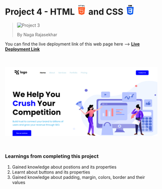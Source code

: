 # Project 4 - HTML ![HTML Logo](./HTML_logo.png) and CSS ![CSS logo](./CSS_logo.png)

> ![Project 3](https://img.shields.io/badge/Project-3-brightgreen)
>
> By Naga Rajasekhar

You can find the live deployment link of this web page here --> **[Live Deployment Link](https://crushthecompetition.netlify.app/)**
<br/>
<br/>
<br/>
<br/>
![Preview](./preview_services_home_page.png)

<br/>

### Learnings from completing this project

1. Gained knowledge about postions and its properties<br/>
2. Learnt about buttons and its properties
3. Gained knowledge about padding, margin, colors, border and their values
